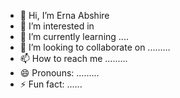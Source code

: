 - 👋 Hi, I’m Erna Abshire
- 👀 I’m interested in  
- 🌱 I’m currently learning ....
- 💞️ I’m looking to collaborate on .........
- 📫 How to reach me .........
- 😄 Pronouns: .........
- ⚡ Fun fact: ......

<!---
ernaabshire5/ernaabshire5 is a ✨ special ✨ repository because its `README.md` (this file) appears on your GitHub profile.
You can click the Preview link to take a look at your changes.
--->
